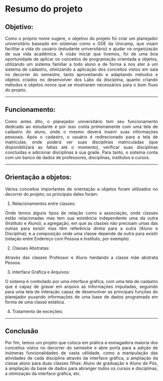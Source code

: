 # Resumo do projeto

## Objetivo:
<p align = "justify">
Como o próprio nome sugere, o objetivo do projeto foi criar um planejador universitário baseado em sistemas como o GDE da Unicamp, que visam facilitar a vida do usuário (estudante universitário) e ajudar na organização de sua vida acadêmica. A visão inicial que tivemos, foi de uma boa oportunidade de aplicar os conceitos de programação orientada a objetos, utilizando um sistema familiar a todo aluno e de forma a nos ater à um sistema de cadastro, otimizando a aplicação dos conceitos vistos em sala no decorrer do semestre, tanto aproveitando  e adaptando métodos e objetos criados no desenvolver dos Labs da disciplina, quanto criando métodos e objetos novos que se mostraram necessários para o bom fluxo do projeto.
</p>

---

## Funcionamento:
<p align = "justify">
Como antes dito, o planejador universitário tem seu funcionamento dedicado ao estudante e por isso conta primeiramente com uma tela de cadastro do aluno, onde o mesmo deverá inserir suas informações pessoais. Após o cadastro, o usuário é redirecionado para a tela de matrículas, onde poderá ver suas disciplinas matriculadas (que disponibilizará as faltas até o momento), verificar suas disciplinas concluídas e adicionar disciplinas à sua grade. Para tanto, o sistema conta com um banco de dados de professores, disciplinas, institutos e cursos.
</p>

---

## Orientação a objetos:
<p align = "justify">
Vários conceitos importantes de orientação a objetos foram utilizados no decorrer do projeto, os principais deles foram:
</p>

1. Relacionamentos entre classes: 
<p align = "justify"> Onde temos alguns tipos de relação como a associação, onde classes estão relacionadas mas tem sua existência independente uma da outra (Instituto e Aluno); a agregação, em que as classes não precisam umas das outras para existir mas têm referência direta para a outra (Aluno e Disciplina); e a composição onde uma classe depende da outra para existir (relação entre Endereço com Pessoa e Instituto, por exemplo).</p>

2. Classes Abstratas: 
<p align = "justify">Através das classes Professor e Aluno herdando a classe mãe abstrata Pessoa.

3. Interface Gráfica e Arquivos:
<p align = "justify">O sistema é controlado por uma interface gráfica, com uma tela de cadastro que é capaz de gravar em arquivo as informações imputadas, seguindo para uma tela de interação capaz de desenvolver as principais funções do planejador puxando informações de uma base de dados programada em forma de uma classe estática.

4. Tratamento de exceções:
<p align = "justify">

</p>

---

## Conclusão
<p align = "justify">Por fim, temos um projeto que coloca em prática a esmagadora maioria dos conceitos vistos no decorrer do semestre e abre porta para a adição de inúmeras funcionalidades de vasta utilidade, como a manipulação das atividades de cada disciplina através da interface gráfica, a ampliação da classe aluno para duas classes filhas: Aluno de graduação e Aluno de Pós, a ampliação da base de dados para abranger todos os cursos e disciplinas, a otimização da interface gráfica, etc.</p> 
